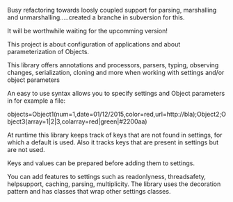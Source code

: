Busy refactoring towards loosly coupled support for parsing, marshalling and unmarshalling.....created a branche in subversion for this.

It will be worthwhile waiting for the upcomming version!

This project is about configuration of applications and about parameterization of Objects.

This library offers annotations and processors, parsers, typing, observing changes, serialization, cloning and more when working with
settings and/or object parameters

An easy to use syntax allows you to specify settings and Object parameters in for example a file:

objects=Object1(num=1,date=01/12/2015,color=red,url=http://bla);Object2;Object3(array=1|2|3,colarray=red|green|#2200aa)

At runtime this library keeps track of keys that are not found in settings, for which a default is used. Also it tracks
keys that are present in settings but are not used.

Keys and values can be prepared before adding them to settings.

You can add features to settings such as readonlyness, threadsafety, helpsupport, caching, parsing, multiplicity. The library
uses the decoration pattern and has classes that wrap other settings classes.

